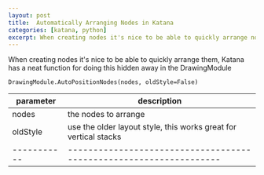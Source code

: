 ```yaml
---
layout: post
title:  Automatically Arranging Nodes in Katana
categories: [katana, python]
excerpt: When creating nodes it's nice to be able to quickly arrange nodes. 
---
```


When creating nodes it's nice to be able to quickly arrange them, Katana has a neat function for doing this hidden away in the DrawingModule


```
DrawingModule.AutoPositionNodes(nodes, oldStyle=False)
```

| parameter | description                                                      |
|-----------|------------------------------------------------------------------|
| nodes     | the nodes to arrange                                             |      
| oldStyle  | use the older layout style, this works great for vertical stacks |
|-----------|------------------------------------------------------------------|





